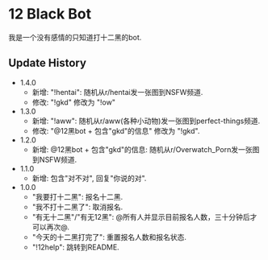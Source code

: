 # 12 Black Bot

我是一个没有感情的只知道打十二黑的bot.

## Update History

* 1.4.0
    * 新增: "!hentai": 随机从r/hentai发一张图到NSFW频道.
    * 修改: "!gkd" 修改为 "!ow"
* 1.3.0
    * 新增: "!aww": 随机从r/aww(各种小动物)发一张图到perfect-things频道.
    * 修改: "@12黑bot + 包含"gkd"的信息" 修改为 "!gkd".
* 1.2.0
    * 新增: @12黑bot + 包含"gkd"的信息: 随机从r/Overwatch_Porn发一张图到NSFW频道.
* 1.1.0  
    * 新增: 包含"对不对", 回复"你说的对".
* 1.0.0
    * "我要打十二黑": 报名十二黑.
    * "我不打十二黑了": 取消报名.
    * "有无十二黑"/"有无12黑": @所有人并显示目前报名人数，三十分钟后才可以再次@.
    * "今天的十二黑打完了": 重置报名人数和报名状态.
    * "!12help": 跳转到README.